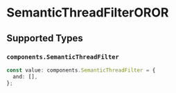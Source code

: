 # SemanticThreadFilterOROR


## Supported Types

### `components.SemanticThreadFilter`

```typescript
const value: components.SemanticThreadFilter = {
  and: [],
};
```

